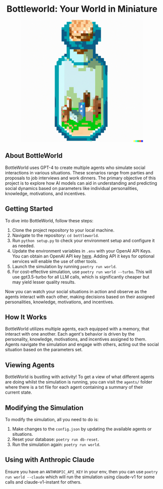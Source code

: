 <p align="center">
  <h1 align="center">Bottleworld: Your World in Miniature</h1>
  </p>
    <div align="center">
    <img src="Bottleworld.png" alt="Bottleworld" width="400" height="400" />
  </div>
</p>

## About BottleWorld

BottleWorld uses GPT-4 to create multiple agents who simulate social interactions in various situations. These scenarios range from parties and proposals to job interviews and work dinners. The primary objective of this project is to explore how AI models can aid in understanding and predicting social dynamics based on parameters like individual personalities, knowledge, motivations, and incentives.

## Getting Started

To dive into BottleWorld, follow these steps:

1. Clone the project repository to your local machine.
2. Navigate to the repository: `cd bottleworld`.
3. Run `python setup.py` to check your environment setup and configure it as needed.
4. Update the environment variables in `.env` with your OpenAI API Keys. You can obtain an OpenAI API key [here](https://beta.openai.com/signup/). Adding API it keys for optional services will enable the use of other tools.
5. Launch the simulation by running `poetry run world`.
6. For cost-effective simulation, use `poetry run world --turbo`. This will use gpt3.5-turbo for all LLM calls, which is significantly cheaper but may yield lesser quality results.

Now you can watch your social situations in action and observe as the agents interact with each other, making decisions based on their assigned personalities, knowledge, motivations, and incentives.

## How It Works

BottleWorld utilizes multiple agents, each equipped with a memory, that interact with one another. Each agent's behavior is driven by the personality, knowledge, motivations, and incentives assigned to them. Agents navigate the simulation and engage with others, acting out the social situation based on the parameters set.

## Viewing Agents

BottleWorld is bustling with activity! To get a view of what different agents are doing whilst the simulation is running, you can visit the `agents/` folder where there is a txt file for each agent containing a summary of their current state.

## Modifying the Simulation

To modify the simulation, all you need to do is:

1. Make changes to the `config.json` by updating the available agents or situations.
2. Reset your database: `poetry run db-reset`.
3. Run the simulation again: `poetry run world`.

## Using with Anthropic Claude

Ensure you have an `ANTHROPIC_API_KEY` in your env, then you can use `poetry run world --claude` which will run the simulation using claude-v1 for some calls and claude-v1-instant for others.
